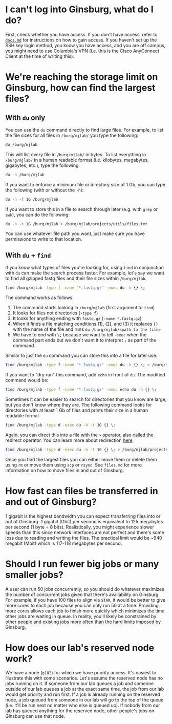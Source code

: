 # I can't log into Ginsburg, what do I do?

First, check whether you have access. If you don't have access, refer to [`docs.md`](/docs/login.md) for instructions on how to gain access. If you haven't set up the SSH key login method, you know you have access, and you are off campus, you might need to use Columbia's VPN (i.e. this is the Cisco AnyConnect Client at the time of writing this).

# We're reaching the storage limit on Ginsburg, how can find the largest files?

## With `du` only

You can use the `du` command directly to find large files. For example, to list the file sizes for all files in `/burg/mjlab/` you type the following:

```bash
du /burg/mjlab
```

This will list every file in `/burg/mjlab/` in bytes. To list everything in `/burg/mjlab/` in a human readable format (i.e. kilobytes, megabytes, gigabytes, etc.), type the following:

```bash
du -h /burg/mjlab
```

If you want to enforce a minimum file or directory size of 1 Gb, you can type the following (with or without the `-h`):

```bash
du -h -t 1G /burg/mjlab
```

If you want to store this in a file to search through later (e.g. with `grep` or `awk`), you can do the following:

```bash
du -h -t 1G /burg/mjlab > /burg/mjlab/projects/utils/files.txt
```

You can use whatever file path you want, just make sure you have permissions to write to that location.

## With `du` + `find`

If you know what types of files you're looking for, using `find` in conjunction with `du` can make the search process faster. For example, let's say we want to find all gzipped fastq files and their file sizes within `/burg/mjlab`.

```bash
find /burg/mjlab -type f -name "*.fastq.gz" -exec du -h {} \;
```

The command works as follows: 

1. The command starts looking in `/burg/mjlab` (first argument to `find`)
2. It looks for files not directories (`-type f`)
3. It looks for anything ending with `fastq.gz` (`-name *.fastq.gz`)
4. When it finds a file matching conditions (1), (2), and (3) it replaces `{}` with the name of the file and runs `du /burg/mjlab/<path to the file>`
5. We have to end with `\;` because we want to tell `-exec` when the command part ends but we don't want it to interpret `;` as part of the command.

Similar to just the `du` command you can store this into a file for later use.

```bash
find /burg/mjlab -type f -name "*.fastq.gz" -exec du -h {} \; > /burg/mjlab/projects/utils/fastq_files.txt
```

If you want to "dry run" this command, add `echo` in front of `du`. The modified command would be:

```bash
find /burg/mjlab -type f -name "*.fastq.gz" -exec echo du -h {} \;
```

Sometimes it can be easier to search for directories that you know are large, but you don't know where they are. The following command looks for directories with at least 1 Gb of files and prints their size in a human readable format

```bash
find /burg/mjlab -type d -exec du -h -t 1G {} \;
```

Again, you can direct this into a file with the `>` operator, also called the redirect operator. You can learn more about redirection [here](https://www.gnu.org/software/bash/manual/html_node/Redirections.html).

```bash
find /burg/mjlab -type d -exec du -h -t 1G {} \; > /burg/mjlab/projects/utils/large_directories.txt
```

Once you find the largest files you can either move them or delete them using `rm` or move them using `scp` or `rsync`. See `files.md` for more information on how to move files in and out of Ginsburg.

# How fast can files be transferred in and out of Ginsburg?

1 gigabit is the highest bandwidth you can expect transferring files into or out of Ginsburg. 1 gigabit (Gbit) per second is equivalent to 125 megabytes per second (1 byte = 8 bits). Realistically, you might experience slower speeds than this since network interfaces are not perfect and there's some loss due to reading and writing the files. The practical limit would be ~940 megabit (Mbit) which is 117-118 megabytes per second.

# Should I run fewer big jobs or many smaller jobs?

A user can run 50 jobs concurrently, so you should do whatever maximizes the number of concurrent jobs given that there's availability on Ginsburg. For example, if you have 100 files to align via `STAR`, it would be better to give more cores to each job because you can only run 50 at a time. Providing more cores allows each job to finish more quickly which minimizes the time other jobs are waiting in queue. In reality, you'll likely be constrained by other people and existing jobs more often than the hard limits imposed by Ginsburg.

# How does our lab's reserved node work?

We have a node (`g182`) for which we have priority access. It's easiest to illustrate this with some scenarios. Let's assume the reserved node has no jobs running on it. If someone from our lab queues a job and someone outside of our lab queues a job at the exact same time, the job from our lab would get priority and run first. If a job is already running on the reserved node, a job queued from someone in our lab will go to the top of the queue (i.e. it'll be run next no matter who else is queued up). If nobody from our lab has queued anything for the reserved node, other people's jobs on Ginsburg can use that node.
